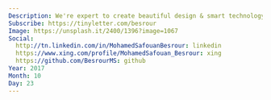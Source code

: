 ```yaml
---
Description: We're expert to create beautiful design & smart technology
Subscribe: https://tinyletter.com/besrour
Image: https://unsplash.it/2400/1396?image=1067
Social:
  http://tn.linkedin.com/in/MohamedSafouanBesrour: linkedin
  https://www.xing.com/profile/MohamedSafouan_Besrour: xing
  https://github.com/BesrourMS: github
Year: 2017
Month: 10
Day: 23
---
```


